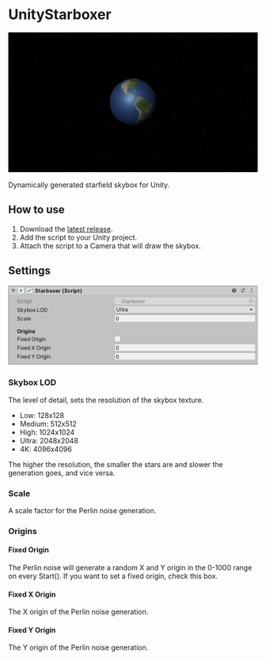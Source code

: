 # UnityStarboxer

![Starfield behind Earth](https://raw.githubusercontent.com/bodzaital/UnityStarboxer/master/header.png)

Dynamically generated starfield skybox for Unity.

## How to use

1. Download the [latest release](https://github.com/bodzaital/UnityStarboxer/releases).
2. Add the script to your Unity project.
3. Attach the script to a Camera that will draw the skybox.

## Settings

![Starfield behind Earth](https://raw.githubusercontent.com/bodzaital/UnityStarboxer/master/inspector.png)

### Skybox LOD

The level of detail, sets the resolution of the skybox texture.

- Low: 128x128
- Medium: 512x512
- High: 1024x1024
- Ultra: 2048x2048
- 4K: 4096x4096

The higher the resolution, the smaller the stars are and slower the generation goes, and vice versa.

### Scale

A scale factor for the Perlin noise generation.

### Origins

#### Fixed Origin

The Perlin noise will generate a random X and Y origin in the 0-1000 range on every Start(). If you want to set a fixed origin, check this box.

#### Fixed X Origin

The X origin of the Perlin noise generation.

#### Fixed Y Origin

The Y origin of the Perlin noise generation.
